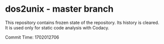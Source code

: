 # dos2unix - master branch

This repository contains frozen state of the repository.
Its history is cleared. It is used only for static code
analysis with Codacy.

Commit Time: 1702012706
